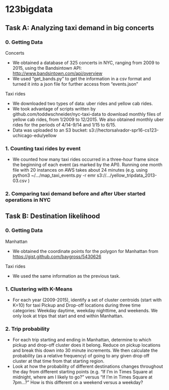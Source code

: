 # 123bigdata

## Task A: Analyzing taxi demand in big concerts

### 0. Getting Data 

Concerts
- We obtained a database of 325 concerts in NYC, ranging from 2009 to 2015, using the Bandsintown API: http://www.bandsintown.com/api/overview
- We used “get_bands.py” to get the information in a csv format and turned it into a json file for further access from “events.json” 

Taxi rides
- We downloaded two types of data: uber rides and yellow cab rides.
- We took advantage of scripts written by github.com/toddwschneider/nyc-taxi-data to download monthly files of yellow cab rides, from 1/2009 to 12/2015. We also obtained monthly uber rides for the periods of 4/14-9/14 and 1/15 to 6/15.
- Data was uploaded to an S3 bucket: s3://hectorsalvador-spr16-cs123-uchicago-edu/yellow

### 1. Counting taxi rides by event
- We counted how many taxi rides occurred in a three-hour frame since the beginning of each event (as marked by the API). Running one month file with 20 instances on AWS takes about 24 minutes (e.g. using python3 ~/…/map_taxi_events.py -r emr s3://…/yellow_tripdata_2013-03.csv )

### 2. Comparing taxi demand before and after Uber started operations in NYC

## Task B: Destination likelihood

### 0. Getting Data 

Manhattan
- We obtained the coordinate points for the polygon for Manhattan from https://gist.github.com/baygross/5430626

Taxi rides
- We used the same information as the previous task.

### 1. Clustering with K-Means
- For each year (2009-2015), identify a set of cluster centroids (start with K=10) for taxi Pickup and Drop-off locations during three time categories: Weekday daytime, weekday nighttime, and weekends. We only look at trips that start and end within Manhattan. 

### 2. Trip probability
- For each trip starting and ending in Manhattan, determine to which pickup and drop-off cluster does it belong. Reduce on pickup locations and break this down into 30 minute increments. We then calculate the probability (as a relative frequency) of going to any given drop off cluster at that time from that starting region. 
- Look at how the probability of different destinations changes throughout the day from different starting points (e.g. “If I’m in Times Square at midnight, where am I likely to go?” versus “If I’m in Times Square at 7pm…?” How is this different on a weekend versus a weekday?

